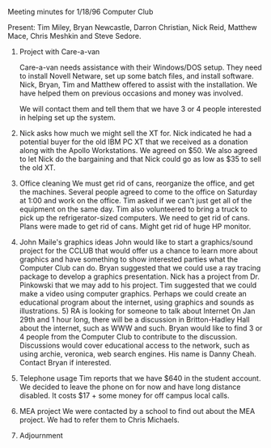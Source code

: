  Meeting minutes for 1/18/96 Computer Club </p><p>
Present: Tim Miley, Bryan Newcastle, Darron Christian, Nick Reid, Matthew Mace, Chris Meshkin and Steve Sedore. </p><p>
1) Project with Care-a-van </p><p>
   Care-a-van needs assistance with their Windows/DOS setup.  They need to install Novell Netware, set up some batch files, and install software.    Nick, Bryan, Tim and Matthew offered to assist with the installation.      We have helped them on previous occasions and money was involved. </p><p>
   We will contact them and tell them that we have 3 or 4 people interested in helping set up the system. </p><p>
2) Nick asks how much we might sell the XT for.      Nick indicated he had a potential buyer for the old IBM PC XT that we received as a donation along with the Apollo Workstations.  We agreed on $50. We also agreed to let Nick do the bargaining and that Nick could go as low as $35 to sell the old XT. </p><p>
3) Office cleaning     We must get rid of cans, reorganize the office, and get the machines.   Several people agreed to come to the office on Saturday at 1:00 and work on the office.  Tim asked if we can't just get all of the equipment on the same day. Tim also volunteered to bring a truck to pick up the refrigerator-sized computers.  We need to get rid of cans.  Plans were made to get rid of cans.    Might get rid of huge HP monitor. </p><p>
4) John Maile's graphics ideas    John would like to start a graphics/sound project for the CCLUB that would offer us a chance to learn more about graphics and have something to show interested parties what the Computer Club can do.  Bryan suggested that we could use a ray tracing package to develop a graphics presentation.    Nick has a project from Dr. Pinkowski that we may add to his project.    Tim suggested that we could make a video using computer graphics.  Perhaps we could create an educational program about the internet, using graphics and sounds as illustrations.     5) RA is looking for someone to talk about Internet    On Jan 29th and 1 hour long, there will be a discussion in Britton-Hadley  Hall about the internet, such as WWW and such.  Bryan would like to find 3 or 4 people from the Computer Club to contribute to the discussion.    Discussions would cover educational access to the network, such as using archie, veronica, web search engines.    His name is Danny Cheah.  Contact Bryan if interested. </p><p>
6) Telephone usage    Tim reports that we have $640 in the student account.  We decided to leave the phone on for now and have long distance disabled.  It costs $17 + some money for off campus local calls. </p><p>
7) MEA project     We were contacted by a school to find out about the MEA project.  We had to refer them to Chris Michaels. </p><p>
8) Adjournment </p><p>
</p>
